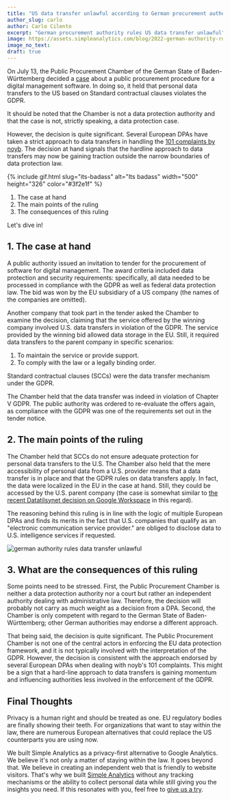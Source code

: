 ```yaml
---
title: "US data transfer unlawful according to German procurement authority"
author_slug: carlo
author: Carlo Cilento
excerpt: "German procurement authority rules US data transfer unlawful"
image: https://assets.simpleanalytics.com/blog/2022-german-authority-rules-US-data-transfer-unlawful/german-data-transfer.png
image_no_text:
draft: true
---
```


On July 13, the Public Procurement Chamber of the German State of Baden-Württemberg decided a [case](https://gdprhub.eu/index.php?title=Datatilsynet_(Denmark)_-_2020-431-0061) about a public procurement procedure for a digital management software. In doing so, it held that personal data transfers to the US based on Standard contractual clauses violates the GDPR.

It should be noted that the Chamber is not a data protection authority and that the case is not, strictly speaking, a data protection case.

However, the decision is quite significant. Several European DPAs have taken a strict approach to data transfers in handling the [101 complaints by noyb](https://noyb.eu/en/101-complaints-eu-us-transfers-filed). The decision at hand signals that the hardline approach to data transfers may now be gaining traction outside the narrow boundaries of data protection law.

{% include gif.html slug="its-badass" alt="Its badass" width="500" height="326" color="#3f2e1f" %}

1.  The case at hand
2.  The main points of the ruling
3.  The consequences of this ruling

Let's dive in!

## 1. The case at hand

A public authority issued an invitation to tender for the procurement of software for digital management. The award criteria included data protection and security requirements: specifically, all data needed to be processed in compliance with the GDPR as well as federal data protection law. The bid was won by the EU subsidiary of a US company (the names of the companies are omitted).

Another company that took part in the tender asked the Chamber to examine the decision, claiming that the service offered by the winning company involved U.S. data transfers in violation of the GDPR. The service provided by the winning bid allowed data storage in the EU. Still, it required data transfers to the parent company in specific scenarios:

1.  To maintain the service or provide support. 
2.  To comply with the law or a legally binding order.

Standard contractual clauses (SCCs) were the data transfer mechanism under the GDPR.

The Chamber held that the data transfer was indeed in violation of Chapter V GDPR. The public authority was ordered to re-evaluate the offers again, as compliance with the GDPR was one of the requirements set out in the tender notice.

## 2. The main points of the ruling

The Chamber held that SCCs do not ensure adequate protection for personal data transfers to the U.S. The Chamber also held that the mere accessibility of personal data from a U.S. provider means that a data transfer is in place and that the GDPR rules on data transfers apply. In fact, the data were localized in the EU in the case at hand. Still, they could be accessed by the U.S. parent company (the case is somewhat similar to [the recent Datatilsynet decision on Google Workspace](https://www.simpleanalytics.com/blog/denmark-bans-google-workspace-for-municipalities) in this regard).

The reasoning behind this ruling is in line with the logic of multiple European DPAs and finds its merits in the fact that U.S. companies that qualify as an "electronic communication service provider." are obliged to disclose data to U.S. intelligence services if requested.

<img src="https://assets.simpleanalytics.com/blog/2022-german-authority-rules-US-data-transfer-unlawful/germany-gdpr.png" alt="german authority rules data transfer unlawful" class="border-radius" />
<p class="caption" markdown="1">
</p>

## 3. What are the consequences of this ruling

Some points need to be stressed. First, the Public Procurement Chamber is neither a data protection authority nor a court but rather an independent authority dealing with administrative law. Therefore, the decision will probably not carry as much weight as a decision from a DPA. Second, the Chamber is only competent with regard to the German State of Baden-Württemberg; other German authorities may endorse a different approach.

That being said, the decision is quite significant. The Public Procurement Chamber is not one of the central actors in enforcing the EU data protection framework, and it is not typically involved with the interpretation of the GDPR. However, the decision is consistent with the approach endorsed by several European DPAs when dealing with noyb's 101 complaints. This might be a sign that a hard-line approach to data transfers is gaining momentum and influencing authorities less involved in the enforcement of the GDPR.

## Final Thoughts

Privacy is a human right and should be treated as one. EU regulatory bodies are finally showing their teeth. For organizations that want to stay within the law, there are numerous European alternatives that could replace the US counterparts you are using now.

We built Simple Analytics as a privacy-first alternative to Google Analytics. We believe it's not only a matter of staying within the law. It goes beyond that. We believe in creating an independent web that is friendly to website visitors. That's why we built [Simple Analytics](https://simpleanalytics.com/simpleanalytics.com) without any tracking mechanisms or the ability to collect personal data while still giving you the insights you need. If this resonates with you, feel free to [give us a try](https://simpleanalytics.com/welcome).

